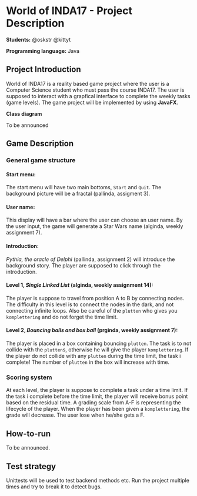 # World of INDA17 - Project Description

**Students:** @oskstr @kittyt

**Programming language:** Java

## Project Introduction
World of INDA17 is a reality based game project where the user is a Computer Science student who must pass the course INDA17. 
The user is supposed to interact with a grapfical interface to complete the weekly tasks (game levels). The game project will
be implemented by using **JavaFX**. 


**Class diagram**

To be announced

## Game Description

### General game structure
#### Start menu:
The start menu will have two main bottoms, `Start` and `Quit`. The background picture will be a fractal (pallinda, assigment 3).

#### User name:
This display will have a bar where the user can choose an user name. By the user input, the game will generate a Star Wars name
(alginda, weekly assignment 7).

#### Introduction:
*Pythia, the oracle of Delphi* (pallinda, assignment 2) will introduce the background story. The player are supposed to click 
through the introduction.

#### Level 1, *Single Linked List* (alginda, weekly assignment 14):
The player is suppose to travel from position A to B by connecting nodes. The difficulty in this level is to connect the nodes 
in the dark, and not connecting infinite loops. Also be careful of the `plutten` who gives you `komplettering` and do not forget
the time limit.

#### Level 2, *Bouncing balls and box ball* (prginda, weekly assignment 7):
The player is placed in a box containing bouncing `plutten`. The task is to not collide with the `plutten`s, otherwise he will
give the player `komplettering`. If the player do not collide with any `plutten` during the time limit, the task i complete! The 
number of `plutten` in the box will increase with time. 

### Scoring system
At each level, the player is suppose to complete a task under a time limit. If the task i complete before the time limit, 
the player will receive bonus point based on the residual time. A grading scale from A-F is representing the lifecycle of
the player. When the player has been given a `komplettering`, the grade will decrease. The user lose when he/she 
gets a F.

## How-to-run
To be announced.

## Test strategy
Unittests will be used to test backend methods etc. Run the project multiple times and try to break it to detect bugs.
